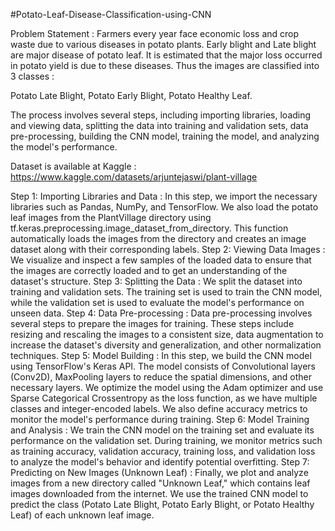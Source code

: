 #Potato-Leaf-Disease-Classification-using-CNN

Problem Statement :
Farmers every year face economic loss and crop waste due to various diseases in potato plants. Early blight and Late blight are major disease of potato leaf. It is estimated that the major loss occurred in potato yield is due to these diseases. Thus the images are classified into 3 classes :

Potato Late Blight,
Potato Early Blight,
Potato Healthy Leaf.

The process involves several steps, including importing libraries, loading and viewing data, splitting the data into training and validation sets, data pre-processing, building the CNN model, training the model, and analyzing the model's performance.

Dataset is available at Kaggle : https://www.kaggle.com/datasets/arjuntejaswi/plant-village

Step 1: Importing Libraries and Data : In this step, we import the necessary libraries such as Pandas, NumPy, and TensorFlow. We also load the potato leaf images from the PlantVillage directory using tf.keras.preprocessing.image_dataset_from_directory. This function automatically loads the images from the directory and creates an image dataset along with their corresponding labels.
Step 2: Viewing Data Images : We visualize and inspect a few samples of the loaded data to ensure that the images are correctly loaded and to get an understanding of the dataset's structure.
Step 3: Splitting the Data : We split the dataset into training and validation sets. The training set is used to train the CNN model, while the validation set is used to evaluate the model's performance on unseen data.
Step 4: Data Pre-processing : Data pre-processing involves several steps to prepare the images for training. These steps include resizing and rescaling the images to a consistent size, data augmentation to increase the dataset's diversity and generalization, and other normalization techniques.
Step 5: Model Building : In this step, we build the CNN model using TensorFlow's Keras API. The model consists of Convolutional layers (Conv2D), MaxPooling layers to reduce the spatial dimensions, and other necessary layers. We optimize the model using the Adam optimizer and use Sparse Categorical Crossentropy as the loss function, as we have multiple classes and integer-encoded labels. We also define accuracy metrics to monitor the model's performance during training.
Step 6: Model Training and Analysis : We train the CNN model on the training set and evaluate its performance on the validation set. During training, we monitor metrics such as training accuracy, validation accuracy, training loss, and validation loss to analyze the model's behavior and identify potential overfitting.
Step 7: Predicting on New Images (Unknown Leaf) : Finally, we plot and analyze images from a new directory called "Unknown Leaf," which contains leaf images downloaded from the internet. We use the trained CNN model to predict the class (Potato Late Blight, Potato Early Blight, or Potato Healthy Leaf) of each unknown leaf image.
